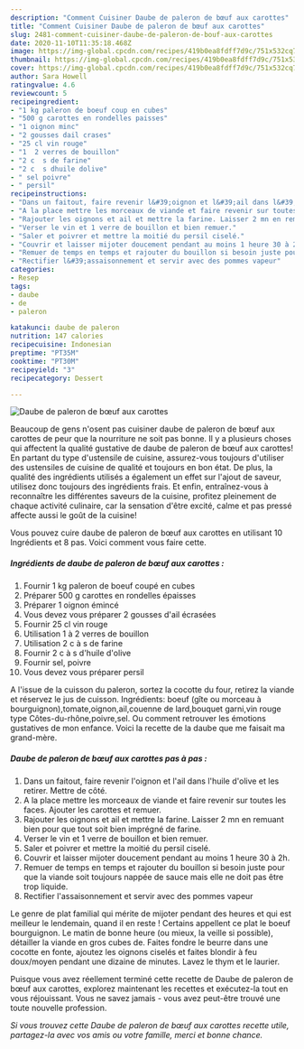 ```yaml
---
description: "Comment Cuisiner Daube de paleron de bœuf aux carottes"
title: "Comment Cuisiner Daube de paleron de bœuf aux carottes"
slug: 2481-comment-cuisiner-daube-de-paleron-de-bouf-aux-carottes
date: 2020-11-10T11:35:18.468Z
image: https://img-global.cpcdn.com/recipes/419b0ea8fdff7d9c/751x532cq70/daube-de-paleron-de-boeuf-aux-carottes-photo-principale-de-la-recette.jpg
thumbnail: https://img-global.cpcdn.com/recipes/419b0ea8fdff7d9c/751x532cq70/daube-de-paleron-de-boeuf-aux-carottes-photo-principale-de-la-recette.jpg
cover: https://img-global.cpcdn.com/recipes/419b0ea8fdff7d9c/751x532cq70/daube-de-paleron-de-boeuf-aux-carottes-photo-principale-de-la-recette.jpg
author: Sara Howell
ratingvalue: 4.6
reviewcount: 5
recipeingredient:
- "1 kg paleron de boeuf coup en cubes"
- "500 g carottes en rondelles paisses"
- "1 oignon minc"
- "2 gousses dail crases"
- "25 cl vin rouge"
- "1  2 verres de bouillon"
- "2 c  s de farine"
- "2 c  s dhuile dolive"
- " sel poivre"
- " persil"
recipeinstructions:
- "Dans un faitout, faire revenir l&#39;oignon et l&#39;ail dans l&#39;huile d&#39;olive et les retirer. Mettre de côté."
- "A la place mettre les morceaux de viande et faire revenir sur toutes les faces. Ajouter les carottes et remuer."
- "Rajouter les oignons et ail et mettre la farine. Laisser 2 mn en remuant bien pour que tout soit bien imprégné de farine."
- "Verser le vin et 1 verre de bouillon et bien remuer."
- "Saler et poivrer et mettre la moitié du persil ciselé."
- "Couvrir et laisser mijoter doucement pendant au moins 1 heure 30 à 2h."
- "Remuer de temps en temps et rajouter du bouillon si besoin juste pour que la viande soit toujours nappée de sauce mais elle ne doit pas être trop liquide."
- "Rectifier l&#39;assaisonnement et servir avec des pommes vapeur"
categories:
- Resep
tags:
- daube
- de
- paleron

katakunci: daube de paleron 
nutrition: 147 calories
recipecuisine: Indonesian
preptime: "PT35M"
cooktime: "PT30M"
recipeyield: "3"
recipecategory: Dessert

---
```



![Daube de paleron de bœuf aux carottes](https://img-global.cpcdn.com/recipes/419b0ea8fdff7d9c/751x532cq70/daube-de-paleron-de-boeuf-aux-carottes-photo-principale-de-la-recette.jpg)

Beaucoup de gens n'osent pas cuisiner daube de paleron de bœuf aux carottes de peur que la nourriture ne soit pas bonne. Il y a plusieurs choses qui affectent la qualité gustative de daube de paleron de bœuf aux carottes! En partant du type d'ustensile de cuisine, assurez-vous toujours d'utiliser des ustensiles de cuisine de qualité et toujours en bon état. De plus, la qualité des ingrédients utilisés a également un effet sur l'ajout de saveur, utilisez donc toujours des ingrédients frais. Et enfin, entraînez-vous à reconnaître les différentes saveurs de la cuisine, profitez pleinement de chaque activité culinaire, car la sensation d'être excité, calme et pas pressé affecte aussi le goût de la cuisine!

<!--inarticleads1-->

Vous pouvez cuire daube de paleron de bœuf aux carottes en utilisant 10 Ingrédients et 8 pas. Voici comment vous faire cette.

##### Ingrédients de daube de paleron de bœuf aux carottes :

1. Fournir 1 kg paleron de boeuf coupé en cubes
1. Préparer 500 g carottes en rondelles épaisses
1. Préparer 1 oignon émincé
1. Vous devez vous préparer 2 gousses d&#39;ail écrasées
1. Fournir 25 cl vin rouge
1. Utilisation 1 à 2 verres de bouillon
1. Utilisation 2 c à s de farine
1. Fournir 2 c à s d&#39;huile d&#39;olive
1. Fournir  sel, poivre
1. Vous devez vous préparer  persil


A l&#39;issue de la cuisson du paleron, sortez la cocotte du four, retirez la viande et réservez le jus de cuisson. Ingrédients: boeuf (gîte ou morceau à bourguignon),tomate,oignon,ail,couenne de lard,bouquet garni,vin rouge type Côtes-du-rhône,poivre,sel. Ou comment retrouver les émotions gustatives de mon enfance. Voici la recette de la daube que me faisait ma grand-mère. 

<!--inarticleads2-->

##### Daube de paleron de bœuf aux carottes pas à pas :

1. Dans un faitout, faire revenir l&#39;oignon et l&#39;ail dans l&#39;huile d&#39;olive et les retirer. Mettre de côté.
1. A la place mettre les morceaux de viande et faire revenir sur toutes les faces. Ajouter les carottes et remuer.
1. Rajouter les oignons et ail et mettre la farine. Laisser 2 mn en remuant bien pour que tout soit bien imprégné de farine.
1. Verser le vin et 1 verre de bouillon et bien remuer.
1. Saler et poivrer et mettre la moitié du persil ciselé.
1. Couvrir et laisser mijoter doucement pendant au moins 1 heure 30 à 2h.
1. Remuer de temps en temps et rajouter du bouillon si besoin juste pour que la viande soit toujours nappée de sauce mais elle ne doit pas être trop liquide.
1. Rectifier l&#39;assaisonnement et servir avec des pommes vapeur


Le genre de plat familial qui mérite de mijoter pendant des heures et qui est meilleur le lendemain, quand il en reste ! Certains appellent ce plat le boeuf bourguignon. Le matin de bonne heure (ou mieux, la veille si possible), détailler la viande en gros cubes de. Faites fondre le beurre dans une cocotte en fonte, ajoutez les oignons ciselés et faites blondir à feu doux/moyen pendant une dizaine de minutes. Lavez le thym et le laurier. 

<!--inarticleads1-->

<p>
Puisque vous avez réellement terminé cette recette de Daube de paleron de bœuf aux carottes, explorez maintenant les recettes et exécutez-la tout en vous réjouissant. Vous ne savez jamais - vous avez peut-être trouvé une toute nouvelle profession.
</p>

<p>
<i>Si vous trouvez cette Daube de paleron de bœuf aux carottes recette utile, partagez-la avec vos amis ou votre famille, merci et bonne chance.</i>
</p>
